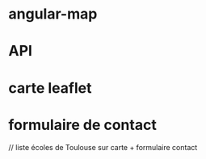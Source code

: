 # angular-map
# API
# carte leaflet
# formulaire de contact

// liste écoles de Toulouse sur carte + formulaire contact
